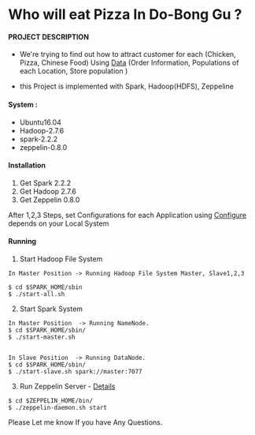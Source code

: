 # Who will eat Pizza In Do-Bong Gu ?
#### PROJECT DESCRIPTION
 - We're trying to find out how to attract customer for each (Chicken, Pizza, Chinese Food) Using [Data](https://github.com/philjjoon/2019-1-GROUP-2/tree/master/storage) (Order Information, Populations of each Location, Store population )

 - this Project is implemented with Spark, Hadoop(HDFS), Zeppeline

#### System :  
- Ubuntu16.04
- Hadoop-2.7.6
- spark-2.2.2
- zeppelin-0.8.0

#### Installation
1. Get Spark 2.2.2
2. Get Hadoop 2.7.6
3. Get Zeppelin 0.8.0

After 1,2,3 Steps, set Configurations for each Application using [Configure](https://github.com/philjjoon/2019-1-GROUP-2/tree/master/configure) depends on your Local System


#### Running
1. Start Hadoop File System 
```
In Master Position -> Running Hadoop File System Master, Slave1,2,3

$ cd $SPARK_HOME/sbin
$ ./start-all.sh

```
2. Start Spark System
```
In Master Position  -> Running NameNode.
$ cd $SPARK_HOME/sbin/
$ ./start-master.sh


In Slave Position  -> Running DataNode.
$ cd $SPARK_HOME/sbin/
$ ./start-slave.sh spark://master:7077

```
3. Run Zeppelin Server - [Details](https://github.com/philjjoon/2019-1-GROUP-2/issues/5)

```
$ cd $ZEPPELIN_HOME/bin/
$ ./zeppelin-daemon.sh start
```

Please Let me know If you have Any Questions.
